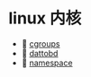 # linux 内核

* 📄 [cgroups](siyuan://blocks/20240414212933-txv8edc)
* 📄 [dattobd](siyuan://blocks/20231110105237-toah5db)
* 📄 [namespace](siyuan://blocks/20240414213106-fspib9h)

‍
